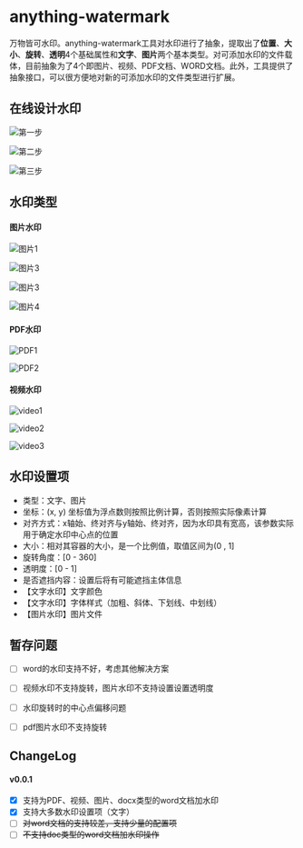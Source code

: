 # anything-watermark
万物皆可水印。anything-watermark工具对水印进行了抽象，提取出了**位置**、**大小**、**旋转**、**透明**4个基础属性和**文字**、**图片**两个基本类型。对可添加水印的文件载体，目前抽象为了4个即图片、视频、PDF文档、WORD文档。此外，工具提供了抽象接口，可以很方便地对新的可添加水印的文件类型进行扩展。



## 在线设计水印
![第一步](images/step1.png)

![第二步](images/step2.png)

![第三步](images/step3.png)


## 水印类型
#### 图片水印

![图片1](images/image1.jpg)

![图片3](images/image2.jpg)

![图片3](images/image3.jpg)

![图片4](images/image4.jpg)


#### PDF水印

![PDF1](images/pdf1.png)

![PDF2](images/pdf2.png)

#### 视频水印

![video1](images/video1.png)

![video2](images/video2.png)

![video3](images/video3.png)



## 水印设置项
- 类型：文字、图片
- 坐标：(x, y) 坐标值为浮点数则按照比例计算，否则按照实际像素计算
- 对齐方式：x轴始、终对齐与y轴始、终对齐，因为水印具有宽高，该参数实际用于确定水印中心点的位置
- 大小：相对其容器的大小，是一个比例值，取值区间为(0 , 1]
- 旋转角度：[0 - 360]
- 透明度：[0 - 1]
- 是否遮挡内容：设置后将有可能遮挡主体信息
- 【文字水印】文字颜色
- 【文字水印】字体样式（加粗、斜体、下划线、中划线）
- 【图片水印】图片文件

## 暂存问题
- [ ] word的水印支持不好，考虑其他解决方案
- [ ] 视频水印不支持旋转，图片水印不支持设置设置透明度
- [ ] 水印旋转时的中心点偏移问题
- [ ] pdf图片水印不支持旋转


## ChangeLog
#### v0.0.1
- [x] 支持为PDF、视频、图片、docx类型的word文档加水印
- [x] 支持大多数水印设置项（文字）
- [ ] ~~对word文档的支持较差，支持少量的配置项~~
- [ ] ~~不支持doc类型的word文档加水印操作~~